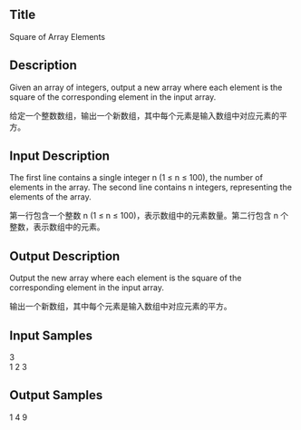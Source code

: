 ## Title
Square of Array Elements

## Description
Given an array of integers, output a new array where each element is the square of the corresponding element in the input array.

给定一个整数数组，输出一个新数组，其中每个元素是输入数组中对应元素的平方。

## Input Description
The first line contains a single integer n (1 ≤ n ≤ 100), the number of elements in the array. The second line contains n integers, representing the elements of the array.

第一行包含一个整数 n (1 ≤ n ≤ 100)，表示数组中的元素数量。第二行包含 n 个整数，表示数组中的元素。

## Output Description
Output the new array where each element is the square of the corresponding element in the input array.

输出一个新数组，其中每个元素是输入数组中对应元素的平方。

## Input Samples
3  
1 2 3

## Output Samples
1 4 9


